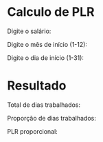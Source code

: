# Calculo de PLR 

Digite o salário:

Digite o mês de início (1-12):

Digite o dia de início (1-31):


# Resultado

Total de dias trabalhados:

Proporção de dias trabalhados:

PLR proporcional:


